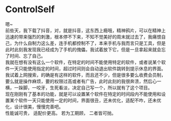 ControlSelf
===========
 嗯~<br/>
 前些天，我下载了抖音，对，就是抖音，这东西上瘾哦，精神鸦片，可以在精神上迅速的带来强烈的刺激，根本停不下来，不知不觉美好的周末就过去了，我痛恨自己，为什么自制力这么差，连手机都控制不了，本来手机与我而言只是工具，但是此时此刻我发现我已经成为了手机的傀儡，我试着放下它，但是一旦拿起来就会忘了时间、忘了自己。<br/>
我就在想有没有这么一个软件，在特定的时间不能使用特定的软件，或者说某个软件一天只能使用指定的时间，超过时间则会自动退出软件跳转到提示休息的界面。我试着上网搜索，的确是有这样的软件，而且还不少，但是很多要么收费会员制，要么就是操作麻烦，要的权限过高或者有广告，此时此刻的我很奔溃，然后心一横，一跺脚，一咬牙，生死看淡，决定自己写一个，所以就有了这个项目。<br/>
现在刚刚有了基本的功能，就是可以设置某个软件在特定的时间段内不能使用和设置某个软件一天只能使用一定的时间，界面很丑，还未优化，适配不咋，还未优化，设计很美，慢慢完善吧。<br/>
    性能诚可贵，
    适配价更高。
    若为工期顾，
    二者皆可抛。



